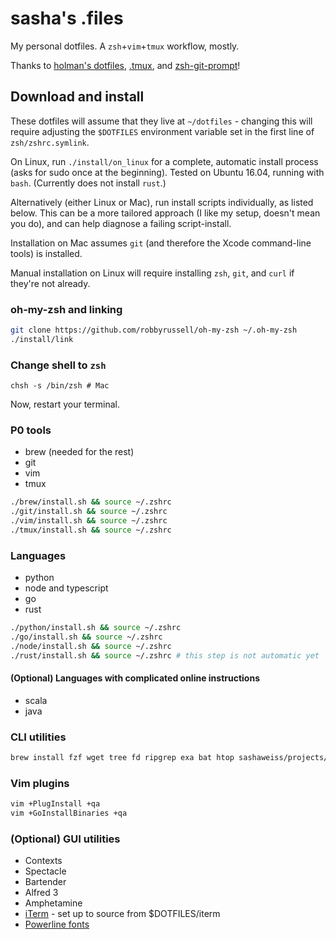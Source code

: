 # sasha's .files
My personal dotfiles. A `zsh`+`vim`+`tmux` workflow, mostly.

Thanks to [holman's dotfiles](https://github.com/holman/dotfiles), [.tmux](https://github.com/olivierverdier/zsh-git-prompt), and [zsh-git-prompt](https://github.com/gpakosz/.tmux)!

## Download and install
These dotfiles will assume that they live at `~/dotfiles` - changing this will require adjusting the `$DOTFILES` environment variable set in the first line of `zsh/zshrc.symlink`.

On Linux, run `./install/on_linux` for a complete, automatic install process (asks for sudo once at the beginning). Tested on Ubuntu 16.04, running with `bash`. (Currently does not install `rust`.)

Alternatively (either Linux or Mac), run install scripts individually, as listed below. This can be a more tailored approach (I like my setup, doesn't mean you do), and can help diagnose a failing script-install.

Installation on Mac assumes `git` (and therefore the Xcode command-line tools) is installed.

Manual installation on Linux will require installing `zsh`, `git`, and `curl` if they're not already.

### oh-my-zsh and linking
```sh
git clone https://github.com/robbyrussell/oh-my-zsh ~/.oh-my-zsh
./install/link
```

### Change shell to `zsh`
```
chsh -s /bin/zsh # Mac
```
Now, restart your terminal.

### P0 tools
- brew (needed for the rest)
- git
- vim
- tmux
```sh
./brew/install.sh && source ~/.zshrc
./git/install.sh && source ~/.zshrc
./vim/install.sh && source ~/.zshrc
./tmux/install.sh && source ~/.zshrc
```

### Languages
- python
- node and typescript
- go
- rust
```sh
./python/install.sh && source ~/.zshrc
./go/install.sh && source ~/.zshrc
./node/install.sh && source ~/.zshrc
./rust/install.sh && source ~/.zshrc # this step is not automatic yet
```

#### (Optional) Languages with complicated online instructions
- scala
- java

### CLI utilities
```sh
brew install fzf wget tree fd ripgrep exa bat htop sashaweiss/projects/itree && source ~/.zshrc
```

### Vim plugins
```sh
vim +PlugInstall +qa
vim +GoInstallBinaries +qa
```

### (Optional) GUI utilities
- Contexts
- Spectacle
- Bartender
- Alfred 3
- Amphetamine
- [iTerm](https://iterm2.com/) - set up to source from $DOTFILES/iterm
- [Powerline fonts](https://github.com/powerline/fonts)
